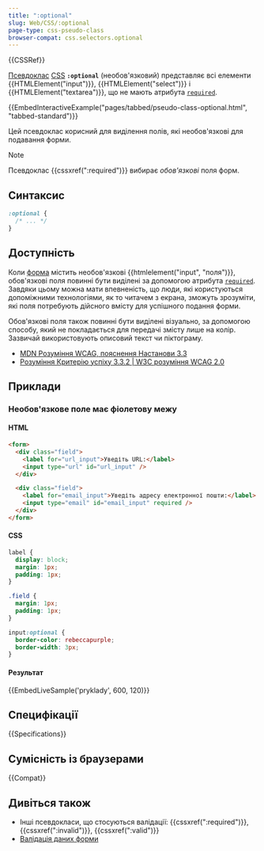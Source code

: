 ```yaml
---
title: ":optional"
slug: Web/CSS/:optional
page-type: css-pseudo-class
browser-compat: css.selectors.optional
---
```


{{CSSRef}}

[Псевдоклас](/uk/docs/Web/CSS/Pseudo-classes) [CSS](/uk/docs/Web/CSS) **`:optional`** (необов'язковий) представляє всі елементи {{HTMLElement("input")}}, {{HTMLElement("select")}} і {{HTMLElement("textarea")}}, що не мають атрибута [`required`](/uk/docs/Web/HTML/Element/input#required-oboviazkovyi).

{{EmbedInteractiveExample("pages/tabbed/pseudo-class-optional.html", "tabbed-standard")}}

Цей псевдоклас корисний для виділення полів, які необов'язкові для подавання форми.

> [!NOTE]
> Псевдоклас {{cssxref(":required")}} вибирає _обов'язкові_ поля форм.

## Синтаксис

```css
:optional {
  /* ... */
}
```

## Доступність

Коли [форма](/uk/docs/Web/HTML/Element/form) містить необов'язкові {{htmlelement("input", "поля")}}, обов'язкові поля повинні бути виділені за допомогою атрибута [`required`](/uk/docs/Web/HTML/Element/input#required-oboviazkovyi). Завдяки цьому можна мати впевненість, що люди, які користуються допоміжними технологіями, як то читачем з екрана, зможуть зрозуміти, які поля потребують дійсного вмісту для успішного подання форми.

Обов'язкові поля також повинні бути виділені візуально, за допомогою способу, який не покладається для передачі змісту лише на колір. Зазвичай використовують описовий текст чи піктограму.

- [MDN Розуміння WCAG, пояснення Настанови 3.3](/uk/docs/Web/Accessibility/Understanding_WCAG/Understandable#guideline_3.3_%e2%80%94_input_assistance_help_users_avoid_and_correct_mistakes)
- [Розуміння Критерію успіху 3.3.2 | W3C розуміння WCAG 2.0](https://www.w3.org/TR/UNDERSTANDING-WCAG20/minimize-error-cues.html)

## Приклади

### Необов'язкове поле має фіолетову межу

#### HTML

```html
<form>
  <div class="field">
    <label for="url_input">Уведіть URL:</label>
    <input type="url" id="url_input" />
  </div>

  <div class="field">
    <label for="email_input">Уведіть адресу електронної пошти:</label>
    <input type="email" id="email_input" required />
  </div>
</form>
```

#### CSS

```css
label {
  display: block;
  margin: 1px;
  padding: 1px;
}

.field {
  margin: 1px;
  padding: 1px;
}

input:optional {
  border-color: rebeccapurple;
  border-width: 3px;
}
```

#### Результат

{{EmbedLiveSample('pryklady', 600, 120)}}

## Специфікації

{{Specifications}}

## Сумісність із браузерами

{{Compat}}

## Дивіться також

- Інші псевдокласи, що стосуються валідації: {{cssxref(":required")}}, {{cssxref(":invalid")}}, {{cssxref(":valid")}}
- [Валідація даних форми](/uk/docs/Learn/Forms/Form_validation)
